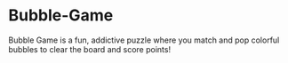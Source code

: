 # Bubble-Game
Bubble Game is a fun, addictive puzzle where you match and pop colorful bubbles to clear the board and score points!
